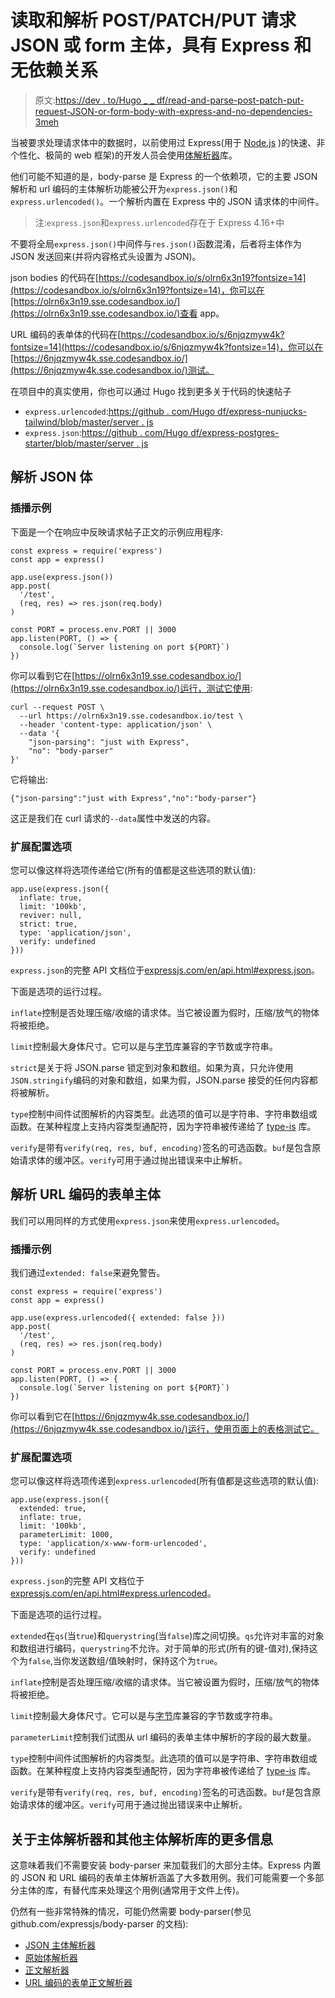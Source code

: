 # 读取和解析 POST/PATCH/PUT 请求 JSON 或 form 主体，具有 Express 和无依赖关系

> 原文:[https://dev . to/Hugo _ _ df/read-and-parse-post-patch-put-request-JSON-or-form-body-with-express-and-no-dependencies-3meh](https://dev.to/hugo__df/read-and-parse-post-patch-put-request-json-or-form-body-with-express-and-no-dependencies-3meh)

当被要求处理请求体中的数据时，以前使用过 Express(用于 [Node.js](https://nodejs.org/en/) )的快速、非个性化、极简的 web 框架)的开发人员会使用[体解析器](https://github.com/expressjs/body-parser)库。

他们可能不知道的是，body-parse 是 Express 的一个依赖项，它的主要 JSON 解析和 url 编码的主体解析功能被公开为`express.json()`和`express.urlencoded()`。一个解析内置在 Express 中的 JSON 请求体的中间件。

> 注:`express.json`和`express.urlencoded`存在于 Express 4.16+中

不要将全局`express.json()`中间件与`res.json()`函数混淆，后者将主体作为 JSON 发送回来(并将内容格式头设置为 JSON)。

json bodies 的代码在[https://codesandbox.io/s/olrn6x3n19?fontsize=14](https://codesandbox.io/s/olrn6x3n19?fontsize=14)，你可以在[https://olrn6x3n19.sse.codesandbox.io/](https://olrn6x3n19.sse.codesandbox.io/)查看 app。

URL 编码的表单体的代码在[https://codesandbox.io/s/6njqzmyw4k?fontsize=14](https://codesandbox.io/s/6njqzmyw4k?fontsize=14)，你可以在[https://6njqzmyw4k.sse.codesandbox.io/](https://6njqzmyw4k.sse.codesandbox.io/)测试。

在项目中的真实使用，你也可以通过 Hugo 找到更多关于代码的快速帖子

*   `express.urlencoded`:[https://github . com/Hugo df/express-nunjucks-tailwind/blob/master/server . js](https://github.com/HugoDF/express-nunjucks-tailwind/blob/master/server.js)
*   `express.json`:[https://github . com/Hugo df/express-postgres-starter/blob/master/server . js](https://github.com/HugoDF/express-postgres-starter/blob/master/server.js)

## [](#parsing-json-bodies)解析 JSON 体

### [](#dropin-example)插播示例

下面是一个在响应中反映请求帖子正文的示例应用程序:

```
const express = require('express')
const app = express()

app.use(express.json())
app.post(
  '/test',
  (req, res) => res.json(req.body)
)

const PORT = process.env.PORT || 3000
app.listen(PORT, () => {
  console.log(`Server listening on port ${PORT}`)
}) 
```

你可以看到它在[https://olrn6x3n19.sse.codesandbox.io/](https://olrn6x3n19.sse.codesandbox.io/)运行，测试它使用:

```
curl --request POST \
  --url https://olrn6x3n19.sse.codesandbox.io/test \
  --header 'content-type: application/json' \
  --data '{
    "json-parsing": "just with Express",
    "no": "body-parser"
}' 
```

它将输出:

```
{"json-parsing":"just with Express","no":"body-parser"} 
```

这正是我们在 curl 请求的`--data`属性中发送的内容。

### [](#extended-configuration-options)扩展配置选项

您可以像这样将选项传递给它(所有的值都是这些选项的默认值):

```
app.use(express.json({
  inflate: true,
  limit: '100kb',
  reviver: null,
  strict: true,
  type: 'application/json',
  verify: undefined
})) 
```

`express.json`的完整 API 文档位于[expressjs.com/en/api.html#express.json](https://expressjs.com/en/api.html#express.json)。

下面是选项的运行过程。

`inflate`控制是否处理压缩/收缩的请求体。当它被设置为假时，压缩/放气的物体将被拒绝。

`limit`控制最大身体尺寸。它可以是与[字节](https://www.npmjs.com/package/bytes)库兼容的字节数或字符串。

`strict`是关于将 JSON.parse 锁定到对象和数组。如果为真，只允许使用`JSON.stringify`编码的对象和数组，如果为假，JSON.parse 接受的任何内容都将被解析。

`type`控制中间件试图解析的内容类型。此选项的值可以是字符串、字符串数组或函数。在某种程度上支持内容类型通配符，因为字符串被传递给了 [type-is](https://www.npmjs.com/package/type-is) 库。

`verify`是带有`verify(req, res, buf, encoding)`签名的可选函数。`buf`是包含原始请求体的缓冲区。`verify`可用于通过抛出错误来中止解析。

## [](#parsing-url-encoded-form-bodies)解析 URL 编码的表单主体

我们可以用同样的方式使用`express.json`来使用`express.urlencoded`。

### [](#dropin-example)插播示例

我们通过`extended: false`来避免警告。

```
const express = require('express')
const app = express()

app.use(express.urlencoded({ extended: false }))
app.post(
  '/test',
  (req, res) => res.json(req.body)
)

const PORT = process.env.PORT || 3000
app.listen(PORT, () => {
  console.log(`Server listening on port ${PORT}`)
}) 
```

你可以看到它在[https://6njqzmyw4k.sse.codesandbox.io/](https://6njqzmyw4k.sse.codesandbox.io/)运行，使用页面上的表格测试它。

### [](#extended-configuration-options)扩展配置选项

您可以像这样将选项传递到`express.urlencoded`(所有值都是这些选项的默认值):

```
app.use(express.json({
  extended: true,
  inflate: true,
  limit: '100kb',
  parameterLimit: 1000,
  type: 'application/x-www-form-urlencoded',
  verify: undefined
})) 
```

`express.json`的完整 API 文档位于[expressjs.com/en/api.html#express.urlencoded](https://expressjs.com/en/api.html#express.urlencoded)。

下面是选项的运行过程。

`extended`在`qs`(当`true`)和`querystring`(当`false`)库之间切换。`qs`允许对丰富的对象和数组进行编码，`querystring`不允许。对于简单的形式(所有的键-值对),保持这个为`false`,当你发送数组/值映射时，保持这个为`true`。

`inflate`控制是否处理压缩/收缩的请求体。当它被设置为假时，压缩/放气的物体将被拒绝。

`limit`控制最大身体尺寸。它可以是与[字节](https://www.npmjs.com/package/bytes)库兼容的字节数或字符串。

`parameterLimit`控制我们试图从 url 编码的表单主体中解析的字段的最大数量。

`type`控制中间件试图解析的内容类型。此选项的值可以是字符串、字符串数组或函数。在某种程度上支持内容类型通配符，因为字符串被传递给了 [type-is](https://www.npmjs.com/package/type-is) 库。

`verify`是带有`verify(req, res, buf, encoding)`签名的可选函数。`buf`是包含原始请求体的缓冲区。`verify`可用于通过抛出错误来中止解析。

## 关于主体解析器和其他主体解析库的更多信息

这意味着我们不需要安装 body-parser 来加载我们的大部分主体。Express 内置的 JSON 和 URL 编码的表单主体解析涵盖了大多数用例。我们可能需要一个多部分主体的库，有替代库来处理这个用例(通常用于文件上传)。

仍然有一些非常特殊的情况，可能仍然需要 body-parser(参见 github.com/expressjs/body-parser 的文档):

*   [JSON 主体解析器](https://github.com/expressjs/body-parser#bodyparserjsonoptions)
*   [原始体解析器](https://github.com/expressjs/body-parser#bodyparserrawoptions)
*   [正文解析器](https://github.com/expressjs/body-parser#bodyparsertextoptions)
*   [URL 编码的表单正文解析器](https://github.com/expressjs/body-parser#bodyparserurlencodedoptions)